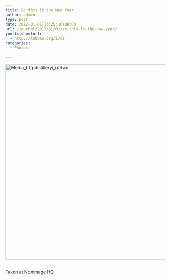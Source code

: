 ```yaml
---
title: So this is the New Year
author: admin
type: post
date: 2012-01-01T13:25:16+00:00
url: /journal/2012/01/01/so-this-is-the-new-year/
yourls_shorturl:
  - http://lobban.org/i/di
categories:
  - Photos

---
```

<div class='posterous_autopost'>
  <a href="http://instagr.am/p/djD23/"></p> 
  
  <div class='p_embed p_image_embed'>
    <a href="http://getfile8.posterous.com/getfile/files.posterous.com/nonimage/fqGrjBjkDeJCitCFveaAliueFsIzznsxkomIcsCfwqcackCbnwEeFvvCzjJe/media_httpdistilleryi_ufdwq.jpg.scaled1000.jpg"><img alt="Media_httpdistilleryi_ufdwq" height="612" src="http://getfile8.posterous.com/getfile/files.posterous.com/nonimage/fqGrjBjkDeJCitCFveaAliueFsIzznsxkomIcsCfwqcackCbnwEeFvvCzjJe/media_httpdistilleryi_ufdwq.jpg.scaled1000.jpg" width="612" /></a>
  </div>
  
  <p>
    </a><br />Taken at Nonimage HQ</div>